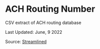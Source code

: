 # ACH Routing Number

CSV extract of ACH routing database

Last Updated: June, 9 2022

Source: [Streamlined](https://www.streamlinedpayments.com)